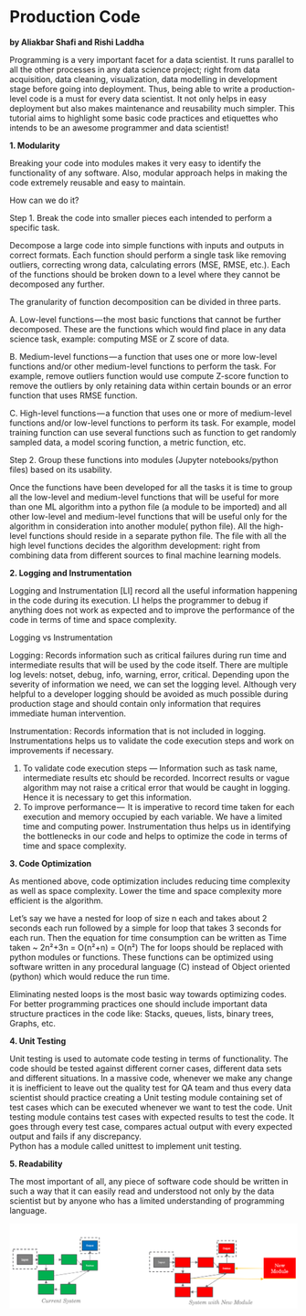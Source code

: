 # Production Code
**by Aliakbar Shafi and Rishi Laddha**


Programming is a very important facet for a data scientist. It runs parallel to all the other processes in any data science project; right from data acquisition, data cleaning, visualization, data modelling in development stage before going into deployment. Thus, being able to write a production-level code is a must for every data scientist. It not only helps in easy deployment but also makes maintenance and reusability much simpler. This tutorial aims to highlight some basic code practices and etiquettes who intends to be an awesome programmer and data scientist!

**1.	Modularity**

Breaking your code into modules makes it very easy to identify the functionality of any software. Also, modular approach helps in making the code extremely reusable and easy to maintain. 

How can we do it?

Step 1.  Break the code into smaller pieces each intended to perform a specific task.

Decompose a large code into simple functions with inputs and outputs in correct formats. Each function should perform a single task like removing outliers, correcting wrong data, calculating errors (MSE, RMSE, etc.). Each of the functions should be broken down to a level where they cannot be decomposed any further. 

The granularity of function decomposition can be divided in three parts. 

A.	Low-level functions — the most basic functions that cannot be further decomposed. These are the functions which would find place in any data science task, example: computing MSE or Z score of data.

B.	Medium-level functions — a function that uses one or more low-level functions and/or other medium-level functions to perform the task. For example, remove outliers function would use compute Z-score function to remove the outliers by only retaining data within certain bounds or an error function that uses RMSE function.

C.	High-level functions — a function that uses one or more of medium-level functions and/or low-level functions to perform its task. For example, model training function can use several functions such as function to get randomly sampled data, a model scoring function, a metric function, etc.



Step 2.  Group these functions into modules (Jupyter notebooks/python files) based on its usability. 

Once the functions have been developed for all the tasks it is time to group all the low-level and medium-level functions that will be useful for more than one ML algorithm into a python file (a module to be imported) and all other low-level and medium-level functions that will be useful only for the algorithm in consideration into another module( python file). All the high-level functions should reside in a separate python file. The file with all the high level functions decides the algorithm development: right from combining data from different sources to final machine learning models. 

**2. Logging and Instrumentation**

Logging and Instrumentation [LI] record all the useful information happening in the code during its execution. LI helps the programmer to debug if anything does not work as expected  and to improve the performance of the code in terms of time and space complexity.

Logging vs Instrumentation

Logging : Records information such as critical failures during run time and intermediate results that will be used by the code itself. There are multiple log levels: notset, debug, info, warning, error, critical. Depending upon the severity of information we need, we can set the logging level. Although very helpful to a developer logging should be avoided as much possible during production stage and should contain only information that requires immediate human intervention.

Instrumentation : Records information that is not included in logging. Instrumentations helps us to validate the code execution steps and work on improvements if necessary. 

01.	 To validate code execution steps — Information such as task name, intermediate results etc should be recorded. Incorrect results or vague algorithm may not raise a critical error that would be caught in logging. Hence it is necessary to get this information.
02.	 To improve performance —  It is imperative to record time taken for each execution and memory occupied by each variable. We have a limited time and computing power. Instrumentation thus helps us in identifying the bottlenecks in our code and helps to optimize the code in terms of time and space complexity.

**3. Code Optimization**

As mentioned above, code optimization includes reducing time complexity as well as space complexity. Lower the time and space complexity more efficient is the algorithm.

Let’s say we have a nested for loop of size n each and takes about 2 seconds each run followed by a simple for loop that takes 3 seconds for each run. Then the equation for time consumption can be written as
Time taken ~ 2n²+3n = O(n²+n) = O(n²)
The for loops should be replaced with python modules or functions. These functions can be optimized using software written in any procedural language (C) instead of Object oriented (python) which would reduce the run time.

Eliminating nested loops is the most basic way towards optimizing codes. For better programming practices one should include important data structure practices in the code like: Stacks, queues, lists, binary trees, Graphs, etc. 

**4. Unit Testing**

Unit testing is used to automate code testing in terms of functionality. The code should be tested against different corner cases, different data sets and different situations. In a massive code, whenever we make any change it is inefficient to leave out the quality test for QA team and thus every data scientist should practice creating a Unit testing module containing set of test cases which can be executed whenever we want to test the code.
Unit testing module contains test cases with expected results to test the code. It goes through every test case, compares actual output with every expected output and fails if any discrepancy.  
Python has a module called unittest to implement unit testing.

**5. Readability**

The most important of all, any piece of software code should be written in such a way that it can easily read and understood not only by the data scientist but by anyone who has a limited understanding of programming language. 
 
![Ecosystem](https://raw.githubusercontent.com/CourseReps/ECEN689-Fall2018/master/Students/riladdha/Tutorial/Module.png?raw=true)
